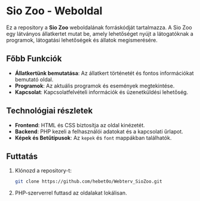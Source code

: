 # Sio Zoo - Weboldal

Ez a repository a **Sio Zoo** weboldalának forráskódját tartalmazza. A Sio Zoo egy látványos állatkertet mutat be, amely lehetőséget nyújt a látogatóknak a programok, látogatási lehetőségek és állatok megismerésére.

## Főbb Funkciók

- **Állatkertünk bemutatása**: Az állatkert történetét és fontos információkat bemutató oldal.
- **Programok**: Az aktuális programok és események megtekintése.
- **Kapcsolat**: Kapcsolatfelvételi információk és üzenetküldési lehetőség.

## Technológiai részletek

- **Frontend**: HTML és CSS biztosítja az oldal kinézetét.
- **Backend**: PHP kezeli a felhasználói adatokat és a kapcsolati űrlapot.
- **Képek és Betűtípusok**: Az `kepek` és `font` mappákban találhatók.

## Futtatás

1. Klónozd a repository-t:
   ```bash
   git clone https://github.com/hebet0o/Webterv_SioZoo.git
   
2. PHP-szerverrel futtasd az oldalakat lokálisan.
